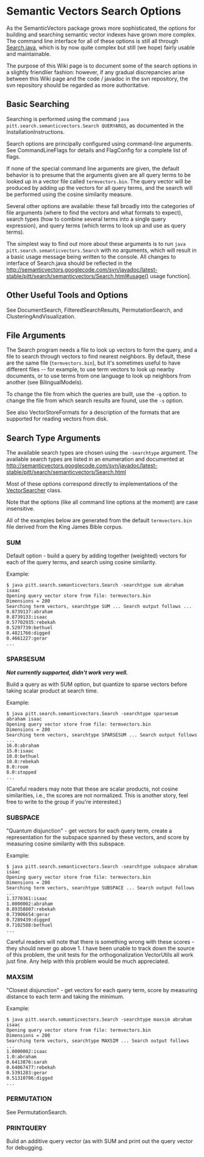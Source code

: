 # Semantic Vectors Search Options #

As the SemanticVectors package grows more sophisticated, the options for building and searching semantic vector indexes have grown more complex. The command line interface for all of these options is still all through [Search.java](http://semanticvectors.googlecode.com/svn/javadoc/latest-stable/pitt/search/semanticvectors/Search.html), which is by now quite complex but still (we hope) fairly usable and  maintainable.

The purpose of this Wiki page is to document some of the search options in a slightly friendlier fashion: however, if any gradual discrepancies arise between this Wiki page and the code / javadoc in the svn repository, the svn repository should be regarded as more authoritative.

## Basic Searching ##

Searching is performed using the command `java pitt.search.semanticvectors.Search QUERYARGS`, as documented in the InstallationInstructions.

Search options are principally configured using command-line arguments. See CommandLineFlags for details and FlagConfig for a complete list of flags.

If none of the special command line arguments are given, the default behavior is to presume that the arguments given are all query terms to be looked up in a vector file called `termvectors.bin`. The query vector will be produced by adding up the vectors for all query terms, and the search will be performed using the cosine similarity measure.

Several other options are available: these fall broadly into the categories of file arguments (where to find the vectors and what formats to expect), search types (how to combine several terms into a single query expression), and query terms (which terms to look up and use as query terms).

The simplest way to find out more about these arguments is to run `java pitt.search.semanticvectors.Search` with no arguments, which will result in a basic usage message being written to the console. All changes to interface of Search.java should be reflected in the http://semanticvectors.googlecode.com/svn/javadoc/latest-stable/pitt/search/semanticvectors/Search.html#usage() usage function].

## Other Useful Tools and Options ##

See DocumentSearch, FilteredSearchResults, PermutationSearch, and ClusteringAndVisualization.

## File Arguments ##

The Search program needs a file to look up vectors to form the query, and a file to search through vectors to find nearest neighbors. By default, these are the same file (`termvectors.bin`), but it's sometimes useful to have different files -- for example, to use term vectors to look up nearby documents, or to use terms from one language to look up neighbors from another (see BilingualModels).

To change the file from which the queries are built, use the `-q` option. to change the file from which search results are found, use the `-s` option.

See also VectorStoreFormats for a description of the formats that are supported for reading vectors from disk.

## Search Type Arguments ##

The available search types are chosen using the `-searchtype` argument. The available search types are listed in an enumeration and documented at http://semanticvectors.googlecode.com/svn/javadoc/latest-stable/pitt/search/semanticvectors/Search.html

Most of these options correspond directly to implementations of the
[VectorSearcher](http://semanticvectors.googlecode.com/svn/javadoc/latest-stable/pitt/search/semanticvectors/VectorSearcher.html) class.

Note that the options (like all command line options at the moment) are case insensitive.

All of the examples below are generated from the default `termvectors.bin` file derived from the King James Bible corpus.

### SUM ###
Default option - build a query by adding together (weighted) vectors for each of the query terms, and search using cosine similarity.

Example:

```
$ java pitt.search.semanticvectors.Search -searchtype sum abraham isaac
Opening query vector store from file: termvectors.bin
Dimensions = 200
Searching term vectors, searchtype SUM ... Search output follows ...
0.8739137:abraham
0.8739133:isaac
0.57702935:rebekah
0.5297739:bethuel
0.4821766:digged
0.4661227:gerar
...
```


### SPARSESUM ###

**_Not currently supported, didn't work very well._**

Build a query as with SUM option, but quantize to sparse vectors before taking scalar product at search time.

Example:
```
$ java pitt.search.semanticvectors.Search -searchtype sparsesum abraham isaac
Opening query vector store from file: termvectors.bin
Dimensions = 200
Searching term vectors, searchtype SPARSESUM ... Search output follows ...
16.0:abraham
15.0:isaac
10.0:bethuel
10.0:rebekah
8.0:room
8.0:stopped
...
```

(Careful readers may note that these are scalar products, not cosine similarities, i.e., the scores are not normalized. This is another story, feel free to write to the group if you're interested.)

### SUBSPACE ###
"Quantum disjunction" - get vectors for each query term, create a representation for the subspace spanned by these vectors, and score by measuring cosine similarity with this subspace.

Example:
```
$ java pitt.search.semanticvectors.Search -searchtype subspace abraham isaac
Opening query vector store from file: termvectors.bin
Dimensions = 200
Searching term vectors, searchtype SUBSPACE ... Search output follows ...
1.3770361:isaac
1.0000002:abraham
0.89358807:rebekah
0.73906654:gerar
0.7289439:digged
0.7102588:bethuel
...
```

Careful readers will note that there is something wrong with these scores - they should never go above 1. I have been unable to track down the source of this problem, the unit tests for the orthogonalization VectorUtils all work just fine. Any help with this problem would be much appreciated.

### MAXSIM ###
"Closest disjunction" - get vectors for each query term, score by measuring distance to each term and taking the minimum.

Example:
```
$ java pitt.search.semanticvectors.Search -searchtype maxsim abraham isaac
Opening query vector store from file: termvectors.bin
Dimensions = 200
Searching term vectors, searchtype MAXSIM ... Search output follows ...
1.0000002:isaac
1.0:abraham
0.6413876:sarah
0.64067477:rebekah
0.5391283:gerar
0.51310706:digged
...
```

### PERMUTATION ###
See PermutationSearch.

### PRINTQUERY ###
Build an additive query vector (as with SUM and print out the query vector for debugging.
